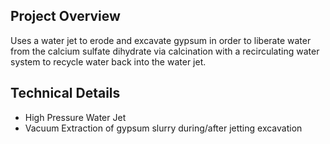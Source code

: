 ## Project Overview
Uses a water jet to erode and excavate gypsum in order to liberate water from the calcium sulfate dihydrate via calcination with a recirculating water system to recycle water back into the water jet.

## Technical Details
* High Pressure Water Jet
* Vacuum Extraction of gypsum slurry during/after jetting excavation